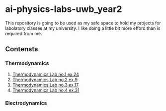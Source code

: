 # ai-physics-labs-uwb_year2
This repository is going to be used as my safe space to hold my projects for labolatory classes at my university. I like doing a little bit more efford than is required from me. 


## Contensts
### Thermodynamics
1. [Thermodynamics Lab no.1 ex.24](https://github.com/kitajusSus/ai-physics--labs-uwb_year2/tree/main/T.lab1_ex24)
2. [Thermodynamics Lab no.2 ex.9](https://github.com/kitajusSus/ai-physics--labs-uwb_year2/tree/main/T.lab2_ex9)
3. [Thermodynamics Lab no.3 ex.17](https://github.com/kitajusSus/ai-physics--labs-uwb_year2/tree/main/T.lab3_ex17)
4. [Thermodynamics Lab no.4 ex.31](https://github.com/kitajusSus/ai-physics--labs-uwb_year2/tree/main/T.lab4_ex31)


### Electrodynamics